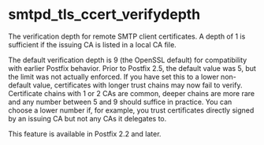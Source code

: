 # smtpd_tls_ccert_verifydepth 

 The verification depth for remote SMTP client certificates. A
depth of 1 is sufficient if the issuing CA is listed in a local CA
file. 

 The default verification depth is 9 (the OpenSSL default) for
compatibility with earlier Postfix behavior. Prior to Postfix 2.5,
the default value was 5, but the limit was not actually enforced. If
you have set this to a lower non-default value, certificates with longer
trust chains may now fail to verify. Certificate chains with 1 or 2
CAs are common, deeper chains are more rare and any number between 5
and 9 should suffice in practice. You can choose a lower number if,
for example, you trust certificates directly signed by an issuing CA
but not any CAs it delegates to. 

 This feature is available in Postfix 2.2 and later.  


